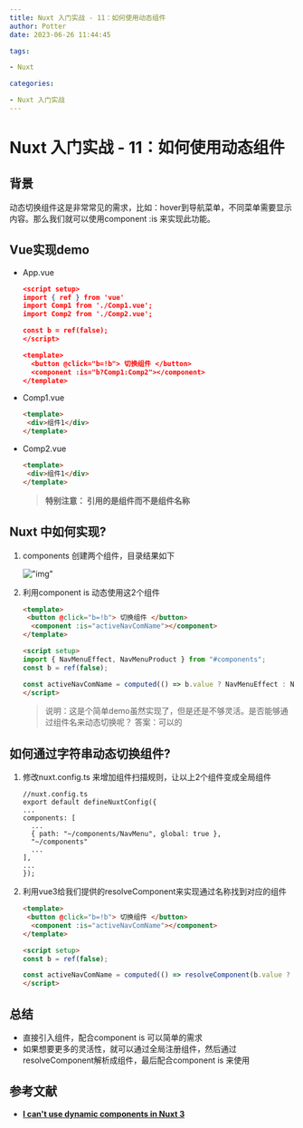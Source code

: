 ```yaml
---
title: Nuxt 入门实战 - 11：如何使用动态组件
author: Potter
date: 2023-06-26 11:44:45

tags:

- Nuxt

categories:

- Nuxt 入门实战
---
```


# Nuxt 入门实战 - 11：如何使用动态组件


## 背景

动态切换组件这是非常常见的需求，比如：hover到导航菜单，不同菜单需要显示内容。那么我们就可以使用component :is 来实现此功能。

## Vue实现demo

- App.vue

    ```json
    <script setup>
    import { ref } from 'vue'
    import Comp1 from './Comp1.vue';
    import Comp2 from './Comp2.vue';
    
    const b = ref(false);
    </script>
    
    <template>
      <button @click="b=!b"> 切换组件 </button>
      <component :is="b?Comp1:Comp2"></component>
    </template>
    ```

- Comp1.vue

    ```html
    <template>
     <div>组件1</div>
    </template>
    ```

- Comp2.vue

    ```html
    <template>
     <div>组件1</div>
    </template>
    ```

    > **特别注意：<component :is="b?Comp1:Comp2"></component>  引用的是组件而不是组件名称**
    >

## Nuxt 中如何实现?

1. components 创建两个组件，目录结果如下

   !["img"](https://cdn.jsdelivr.net/gh/yxw007/BlogPicBed@master//img/20240507114845.png)

2. 利用component is 动态使用这2个组件

    ```html
    <template>
     <button @click="b=!b"> 切换组件 </button>
      <component :is="activeNavComName"></component>
    </template>
    
    <script setup>
    import { NavMenuEffect, NavMenuProduct } from "#components";
    const b = ref(false);
    
    const activeNavComName = computed(() => b.value ? NavMenuEffect : NavMenuProduct);
    </script>
    ```

    > 说明：这是个简单demo虽然实现了，但是还是不够灵活。是否能够通过组件名来动态切换呢？ 答案：可以的
    >

## 如何通过字符串动态切换组件?

1. 修改nuxt.config.ts 来增加组件扫描规则，让以上2个组件变成全局组件

    ```tsx
    //nuxt.config.ts
    export default defineNuxtConfig({
    ...
    components: [
      ...
      { path: "~/components/NavMenu", global: true },
      "~/components"
      ...
    ],
    ...
    });
    ```

2. 利用vue3给我们提供的resolveComponent来实现通过名称找到对应的组件

    ```html
    <template>
     <button @click="b=!b"> 切换组件 </button>
      <component :is="activeNavComName"></component>
    </template>
    
    <script setup>
    const b = ref(false);
    
    const activeNavComName = computed(() => resolveComponent(b.value ? "NavMenuEffect" : "NavMenuProduct"));
    </script>
    ```

## 总结

- 直接引入组件，配合component is 可以简单的需求
- 如果想要更多的灵活性，就可以通过全局注册组件，然后通过resolveComponent解析成组件，最后配合component is 来使用

## 参考文献

- **[I can't use dynamic components in Nuxt 3](https://stackoverflow.com/questions/73025338/i-cant-use-dynamic-components-in-nuxt-3)**
